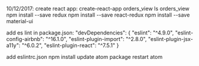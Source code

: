 
10/12/2017:
create react app:
  create-react-app orders_view
  ls orders_view
  npm install --save redux
  npm install --save react-redux
  npm install --save material-ui

add es lint in package.json:
  "devDependencies": {
    "eslint": "^4.9.0",
    "eslint-config-airbnb": "^16.1.0",
    "eslint-plugin-import": "^2.8.0",
    "eslint-plugin-jsx-a11y": "^6.0.2",
    "eslint-plugin-react": "^7.5.1"
  }

  add eslintrc.json
  npm install
  update atom package
  restart atom
